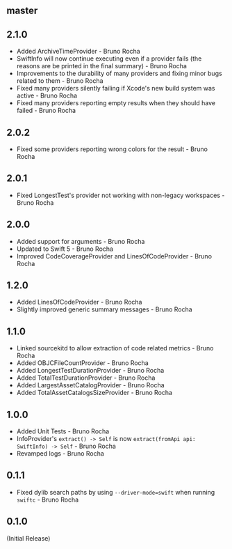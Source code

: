 <!--

// Please add your own contribution below inside the Current Release section. The version numbers will be updated
// once we deploy a new version.
//
// These docs are aimed for us developers to make things easier to maintain, so don't worry
// about getting too technical here.

-->

## master

## 2.1.0
* Added ArchiveTimeProvider - Bruno Rocha
* SwiftInfo will now continue executing even if a provider fails (the reasons are be printed in the final summary) - Bruno Rocha
* Improvements to the durability of many providers and fixing minor bugs related to them - Bruno Rocha
* Fixed many providers silently failing if Xcode's new build system was active - Bruno Rocha
* Fixed many providers reporting empty results when they should have failed - Bruno Rocha

## 2.0.2
* Fixed some providers reporting wrong colors for the result - Bruno Rocha

## 2.0.1
* Fixed LongestTest's provider not working with non-legacy workspaces - Bruno Rocha

## 2.0.0
* Added support for arguments - Bruno Rocha
* Updated to Swift 5 - Bruno Rocha
* Improved CodeCoverageProvider and LinesOfCodeProvider - Bruno Rocha

## 1.2.0
* Added LinesOfCodeProvider - Bruno Rocha
* Slightly improved generic summary messages - Bruno Rocha

## 1.1.0
* Linked sourcekitd to allow extraction of code related metrics - Bruno Rocha
* Added OBJCFileCountProvider - Bruno Rocha
* Added LongestTestDurationProvider - Bruno Rocha
* Added TotalTestDurationProvider - Bruno Rocha
* Added LargestAssetCatalogProvider - Bruno Rocha
* Added TotalAssetCatalogsSizeProvider - Bruno Rocha

## 1.0.0
* Added Unit Tests - Bruno Rocha
* InfoProvider's `extract() -> Self` is now `extract(fromApi api: SwiftInfo) -> Self` - Bruno Rocha
* Revamped logs - Bruno Rocha

## 0.1.1
* Fixed dylib search paths by using `--driver-mode=swift` when running `swiftc` - Bruno Rocha

## 0.1.0
(Initial Release)
